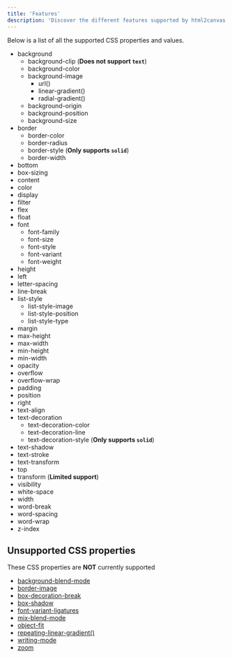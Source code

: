 ```yaml
---
title: 'Features'
description: 'Discover the different features supported by html2canvas'
---
```


Below is a list of all the supported CSS properties and values.

-   background
    -   background-clip (**Does not support `text`**)
    -   background-color
    -   background-image
        -   url()
        -   linear-gradient()
        -   radial-gradient()
    -   background-origin
    -   background-position
    -   background-size
-   border
    -   border-color
    -   border-radius
    -   border-style (**Only supports `solid`**)
    -   border-width
-   bottom
-   box-sizing
-   content
-   color
-   display
-   filter
-   flex
-   float
-   font
    -   font-family
    -   font-size
    -   font-style
    -   font-variant
    -   font-weight
-   height
-   left
-   letter-spacing
-   line-break
-   list-style
    -   list-style-image
    -   list-style-position
    -   list-style-type
-   margin
-   max-height
-   max-width
-   min-height
-   min-width
-   opacity
-   overflow
-   overflow-wrap
-   padding
-   position
-   right
-   text-align
-   text-decoration
    -   text-decoration-color
    -   text-decoration-line
    -   text-decoration-style (**Only supports `solid`**)
-   text-shadow
-   text-stroke
-   text-transform
-   top
-   transform (**Limited support**)
-   visibility
-   white-space
-   width
-   word-break
-   word-spacing
-   word-wrap
-   z-index

## Unsupported CSS properties

These CSS properties are **NOT** currently supported

-   [background-blend-mode](https://github.com/niklasvh/html2canvas/issues/966)
-   [border-image](https://github.com/niklasvh/html2canvas/issues/1287)
-   [box-decoration-break](https://github.com/niklasvh/html2canvas/issues/552)
-   [box-shadow](https://github.com/niklasvh/html2canvas/pull/1086)
-   [font-variant-ligatures](https://github.com/niklasvh/html2canvas/pull/1085)
-   [mix-blend-mode](https://github.com/niklasvh/html2canvas/issues/580)
-   [object-fit](https://github.com/niklasvh/html2canvas/issues/1064)
-   [repeating-linear-gradient()](https://github.com/niklasvh/html2canvas/issues/1162)
-   [writing-mode](https://github.com/niklasvh/html2canvas/issues/1258)
-   [zoom](https://github.com/niklasvh/html2canvas/issues/732)
